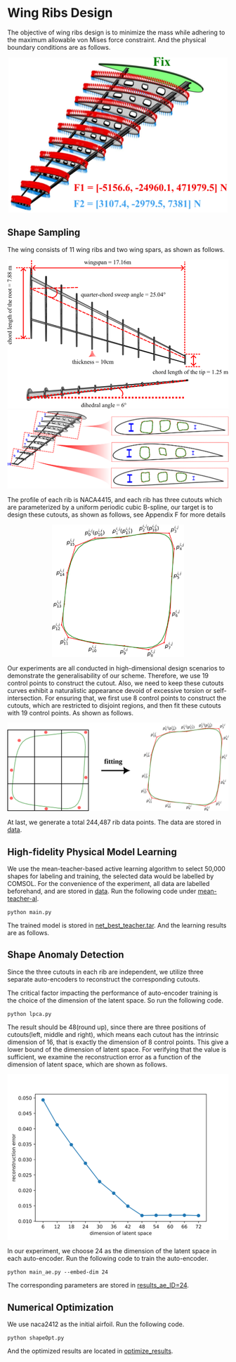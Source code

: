 # Wing Ribs Design

The objective of wing ribs design is to minimize the mass while adhering to the maximum allowable
von Mises force constraint. And the physical boundary conditions are as follows.
<div align="center">
<img src="figs/wingrib_phy_set.svg" width="500">
</div>

## Shape Sampling

The wing consists of 11 wing ribs and two wing spars, as shown as follows.

<div align="center">
<img src="figs/wingrib_wing.svg">
<img src="figs/wingrib_overview.svg">
</div>

The profile of each rib is NACA4415, 
and each rib has three cutouts which are parameterized by a uniform periodic cubic B-spline, 
our target is to design these cutouts, as shown as follows, see Appendix F for more details

<div align="center">
<img src="figs/cutout.svg" width="300">
</div>

Our experiments are all conducted in high-dimensional design scenarios to demonstrate the
generalisability of our scheme. Therefore, we use 19 control points to construct the cutout.
Also, we need to keep these cutouts curves exhibit a naturalistic appearance devoid of
excessive torsion or self-intersection. For ensuring that, we first use 8 control points 
to construct the cutouts, which are restricted to disjoint regions, and then fit these 
cutouts with 19 control points. As shown as follows.

<div align="center">
<img src="figs/cutout-fit.svg">
</div>

At last, we generate a total 244,487 rib data points. The data are stored in [data](data).

## High-fidelity Physical Model Learning

We use the mean-teacher-based active learning algorithm to select 50,000 shapes 
for labeling and training, the selected data would be labelled by COMSOL. 
For the convenience of the experiment, all data are labelled beforehand, and are stored in [data](data).
Run the following code under [mean-teacher-al](mean-teacher-al).
```
python main.py
```

The trained model is stored in [net_best_teacher.tar](mean-teacher-al/results-al-semi/net_best_teacher.tar). And the learning results are as follows.



## Shape Anomaly Detection

Since the three cutouts in each rib are independent, we utilize three separate auto-encoders
to reconstruct the corresponding cutouts.

The critical factor impacting the performance of auto-encoder training 
is the choice of the dimension of the latent space.
So run the following code.
```
python lpca.py
```

The result should be 48(round up), since there are three positions of cutouts(left, middle and right), 
which means each cutout has the intrinsic dimension of 16, that is exactly the dimension of 8 control points.
This give a lower bound of the dimension of latent space. 
For verifying that the value is sufficient, we examine the reconstruction error as a function
of the dimension of latent space, which are shown as follows.

<div align="center">
    <img src="figs/wingrib_ae_ID.svg">
</div>

In our experiment, we choose 24 as the dimension of the latent space in each auto-encoder.
Run the following code to train the auto-encoder.

```
python main_ae.py --embed-dim 24
```
The corresponding parameters are stored in [results_ae_ID=24](shape-anomaly-detection/results_ae_ID=24).


## Numerical Optimization

We use naca2412 as the initial airfoil. Run the following code.

```
python shapeOpt.py
```

And the optimized results are located in [optimize_results](optimized_results).